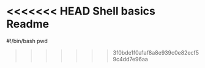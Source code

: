 <<<<<<< HEAD
Shell basics Readme
=======
#!/bin/bash
pwd
>>>>>>> 3f0bde1f0a1af8a8e939c0e82ecf59c4dd7e96aa
